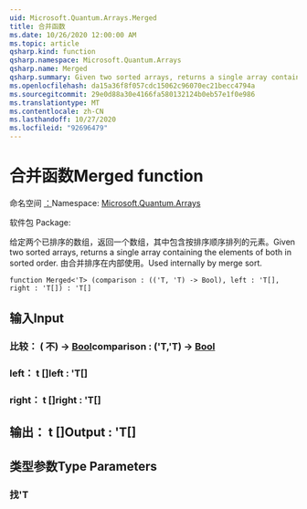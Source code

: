 ```yaml
---
uid: Microsoft.Quantum.Arrays.Merged
title: 合并函数
ms.date: 10/26/2020 12:00:00 AM
ms.topic: article
qsharp.kind: function
qsharp.namespace: Microsoft.Quantum.Arrays
qsharp.name: Merged
qsharp.summary: Given two sorted arrays, returns a single array containing the elements of both in sorted order. Used internally by merge sort.
ms.openlocfilehash: da15a36f8f057cdc15062c96070ec21becc4794a
ms.sourcegitcommit: 29e0d88a30e4166fa580132124b0eb57e1f0e986
ms.translationtype: MT
ms.contentlocale: zh-CN
ms.lasthandoff: 10/27/2020
ms.locfileid: "92696479"
---
```

# <a name="merged-function"></a><span data-ttu-id="b974e-102">合并函数</span><span class="sxs-lookup"><span data-stu-id="b974e-102">Merged function</span></span>

<span data-ttu-id="b974e-103">命名空间 [：](xref:Microsoft.Quantum.Arrays)</span><span class="sxs-lookup"><span data-stu-id="b974e-103">Namespace: [Microsoft.Quantum.Arrays](xref:Microsoft.Quantum.Arrays)</span></span>

<span data-ttu-id="b974e-104">软件包 [](https://nuget.org/packages/)</span><span class="sxs-lookup"><span data-stu-id="b974e-104">Package: [](https://nuget.org/packages/)</span></span>


<span data-ttu-id="b974e-105">给定两个已排序的数组，返回一个数组，其中包含按排序顺序排列的元素。</span><span class="sxs-lookup"><span data-stu-id="b974e-105">Given two sorted arrays, returns a single array containing the elements of both in sorted order.</span></span> <span data-ttu-id="b974e-106">由合并排序在内部使用。</span><span class="sxs-lookup"><span data-stu-id="b974e-106">Used internally by merge sort.</span></span>

```qsharp
function Merged<'T> (comparison : (('T, 'T) -> Bool), left : 'T[], right : 'T[]) : 'T[]
```


## <a name="input"></a><span data-ttu-id="b974e-107">输入</span><span class="sxs-lookup"><span data-stu-id="b974e-107">Input</span></span>

### <a name="comparison--tt---bool"></a><span data-ttu-id="b974e-108">比较： ( 不) -> [Bool](xref:microsoft.quantum.lang-ref.bool)</span><span class="sxs-lookup"><span data-stu-id="b974e-108">comparison : ('T,'T) -> [Bool](xref:microsoft.quantum.lang-ref.bool)</span></span>




### <a name="left--t"></a><span data-ttu-id="b974e-109">left： t []</span><span class="sxs-lookup"><span data-stu-id="b974e-109">left : 'T[]</span></span>




### <a name="right--t"></a><span data-ttu-id="b974e-110">right： t []</span><span class="sxs-lookup"><span data-stu-id="b974e-110">right : 'T[]</span></span>





## <a name="output--t"></a><span data-ttu-id="b974e-111">输出： t []</span><span class="sxs-lookup"><span data-stu-id="b974e-111">Output : 'T[]</span></span>



## <a name="type-parameters"></a><span data-ttu-id="b974e-112">类型参数</span><span class="sxs-lookup"><span data-stu-id="b974e-112">Type Parameters</span></span>

### <a name="t"></a><span data-ttu-id="b974e-113">找</span><span class="sxs-lookup"><span data-stu-id="b974e-113">'T</span></span>

